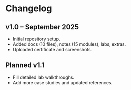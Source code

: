 # Changelog

## v1.0 – September 2025
- Initial repository setup.  
- Added docs (10 files), notes (15 modules), labs, extras.  
- Uploaded certificate and screenshots.  

## Planned v1.1
- Fill detailed lab walkthroughs.  
- Add more case studies and updated references.  
